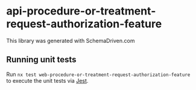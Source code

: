 
# api-procedure-or-treatment-request-authorization-feature

This library was generated with SchemaDriven.com

## Running unit tests

Run `nx test web-procedure-or-treatment-request-authorization-feature` to execute the unit tests via [Jest](https://jestjs.io).

